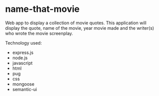 # name-that-movie
Web app to display a collection of movie quotes.
This application will display the quote, name of the movie, year movie made and the writer(s) who wrote the movie screenplay. 

Technology used:
- express.js
- node.js
- javascript
- html
- pug
- css
- mongoose
- semantic-ui